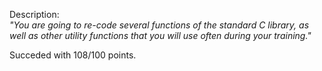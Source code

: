 Description:<br>
<i>"You are going to re-code several functions of the standard C library, as well as other utility functions that you will use often during your training."</i>

Succeded with 108/100 points.
